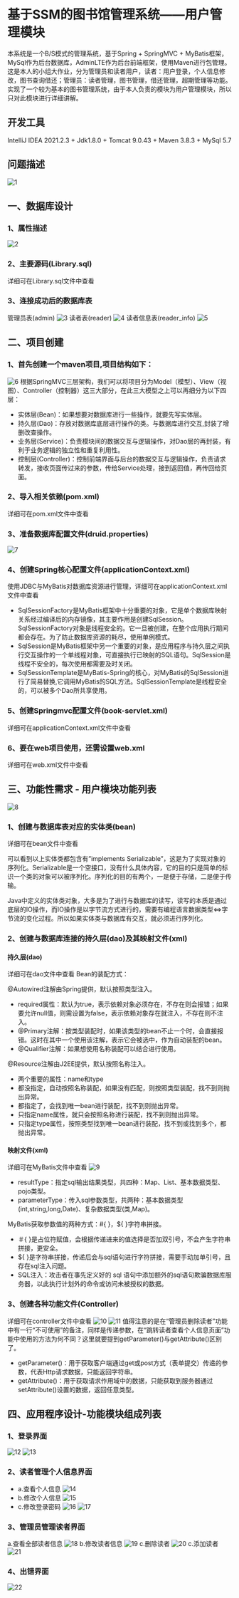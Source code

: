 # 基于SSM的图书馆管理系统——用户管理模块
本系统是一个B/S模式的管理系统，基于Spring + SpringMVC + MyBatis框架，MySql作为后台数据库，AdminLTE作为后台前端框架，使用Maven进行包管理。这是本人的小组大作业，分为管理员和读者用户，读者：用户登录，个人信息修改，图书查询借还；管理员：读者管理，图书管理，借还管理，超期管理等功能。实现了一个较为基本的图书管理系统，由于本人负责的模块为用户管理模块，所以只对此模块进行详细讲解。
## 开发工具
IntelliJ IDEA 2021.2.3 + Jdk1.8.0 + Tomcat 9.0.43 + Maven 3.8.3 + MySql 5.7
## 问题描述
![1](https://github.com/Twinkiesma/LibrarySystem/blob/master/picture/1.jpg)
## 一、数据库设计
### 1、属性描述
![2](https://github.com/Twinkiesma/LibrarySystem/blob/master/picture/2.jpg)
### 2、主要源码(Library.sql)
详细可在Library.sql文件中查看
### 3、连接成功后的数据库表
管理员表(admin)
![3](https://github.com/Twinkiesma/LibrarySystem/blob/master/picture/3.jpg)
读者表(reader)
![4](https://github.com/Twinkiesma/LibrarySystem/blob/master/picture/4.jpg)
读者信息表(reader_info)
![5](https://github.com/Twinkiesma/LibrarySystem/blob/master/picture/5.jpg)
## 二、项目创建
### 1、首先创建一个maven项目,项目结构如下：
![6](https://github.com/Twinkiesma/LibrarySystem/blob/master/picture/6.jpg)
根据SpringMVC三层架构，我们可以将项目分为Model（模型）、View（视图）、Controller（控制器）这三大部分，在此三大模型之上可以再细分为以下四层：  
 * 实体层(Bean)：如果想要对数据库进行一些操作，就要先写实体层。
 * 持久层(Dao)：存放对数据库底层进行操作的类。与数据库进行交互,封装了增删改查操作。
 * 业务层(Service)：负责模块间的数据交互与逻辑操作，对Dao层的再封装，有利于业务逻辑的独立性和重复利用性。
 * 控制层(Controller)：控制前端界面与后台的数据交互与逻辑操作，负责请求转发，接收页面传过来的参数，传给Service处理，接到返回值，再传回给页面。
### 2、导入相关依赖(pom.xml)
详细可在pom.xml文件中查看
### 3、准备数据库配置文件(druid.properties)
![7](https://github.com/Twinkiesma/LibrarySystem/blob/master/picture/7.jpg)
### 4、创建Spring核心配置文件(applicationContext.xml)
使用JDBC与MyBatis对数据库资源进行管理，详细可在applicationContext.xml文件中查看
 * SqlSessionFactory是MyBatis框架中十分重要的对象，它是单个数据库映射关系经过编译后的内存镜像，其主要作用是创建SqlSession。SqlSessionFactory对象是线程安全的。它一旦被创建，在整个应用执行期间都会存在。为了防止数据库资源的耗尽，使用单例模式。
 * SqlSession是MyBatis框架中另一个重要的对象，是应用程序与持久层之间执行交互操作的一个单线程对象，可直接执行已映射的SQL语句。SqlSession是线程不安全的，每次使用都需要及时关闭。
 * SqlSessionTemplate是MyBatis-Spring的核心，对MyBatis的SqlSession进行了简易替换,它调用MyBatis的SQL方法。SqlSessionTemplate是线程安全的，可以被多个Dao所共享使用。
### 5、创建Springmvc配置文件(book-servlet.xml)
详细可在applicationContext.xml文件中查看
### 6、要在web项目使用，还需设置web.xml
详细可在web.xml文件中查看
## 三、功能性需求 - 用户模块功能列表
![8](https://github.com/Twinkiesma/LibrarySystem/blob/master/picture/8.jpg)
### 1、创建与数据库表对应的实体类(bean)
详细可在bean文件中查看

可以看到以上实体类都包含有”implements Serializable”，这是为了实现对象的序列化。Serializable是一个空接口，没有什么具体内容，它的目的只是简单的标识一个类的对象可以被序列化。序列化的目的有两个，一是便于存储，二是便于传输。

Java中定义的实体类对象，大多是为了进行与数据库的读写，读写的本质是通过底层的IO操作，而IO操作是以字节流方式进行的，需要有编程语言数据类型⇔字节流的变化过程。所以如果实体类与数据库有交互，就必须进行序列化。
### 2、创建与数据库连接的持久层(dao)及其映射文件(xml)
#### 持久层(dao)
详细可在dao文件中查看
Bean的装配方式：

@Autowired注解由Spring提供，默认按照类型注入。
 * required属性：默认为true，表示依赖对象必须存在，不存在则会报错；如果要允许null值，则需设置为false，表示依赖对象存在就注入，不存在则不注入。
 * @Primary注解：按类型装配时，如果该类型的bean不止一个时，会直接报错。这时在其中一个使用该注解，表示它会被选中，作为自动装配的bean。
 * @Qualifier注解：如果想使用名称装配可以结合进行使用。

@Resource注解由J2EE提供，默认按照名称注入。
 * 两个重要的属性：name和type
 * 都没指定，自动按照名称装配，如果没有匹配，则按照类型装配，找不到则抛出异常。
 * 都指定了，会找到唯一bean进行装配，找不到则抛出异常。
 * 只指定name属性，就只会按照名称进行装配，找不到则抛出异常。
 * 只指定type属性，按照类型找到唯一bean进行装配，找不到或找到多个，都抛出异常。
#### 映射文件(xml)
详细可在MyBatis文件中查看
![9](https://github.com/Twinkiesma/LibrarySystem/blob/master/picture/9.jpg)
 * resultType：指定sql输出结果类型，共四种：Map、List、基本数据类型、pojo类型。
 * parameterType：传入sql参数类型，共两种：基本数据类型(int,string,long,Date)、复杂数据类型(类,Map)。

MyBatis获取参数值的两种方式：#{ }，${ }字符串拼接。
 * ＃{ }是占位符赋值，会根据传递进来的值选择是否加双引号，不会产生字符串拼接，更安全。
 * ${ }是字符串拼接，传递后会与sql语句进行字符拼接，需要手动加单引号，且存在sql注入问题。
 * SQL注入：攻击者在事先定义好的 sql 语句中添加额外的sql语句欺骗数据库服务器，以此执行计划外的命令或访问未被授权的数据。

### 3、创建各种功能文件(Controller)
详细可在controller文件中查看
![10](https://github.com/Twinkiesma/LibrarySystem/blob/master/picture/10.jpg)
![11](https://github.com/Twinkiesma/LibrarySystem/blob/master/picture/11.jpg)
值得注意的是在“管理员删除读者”功能中有一行“不可使用”的备注，同样是传递参数，在“跳转读者查看个人信息页面”功能中使用的方法为何不同？这里就要提到getParameter()与getAttribute()区别了。
 * getParameter()：用于获取客户端通过get或post方式（表单提交）传递的参数，代表Http请求数据，只能返回字符串。
 * getAttribute()：用于获取请求作用域中的数据，只能获取到服务器通过setAttribute()设置的数据，返回任意类型。
## 四、应用程序设计-功能模块组成列表
### 1、登录界面
![12](https://github.com/Twinkiesma/LibrarySystem/blob/master/picture/12.jpg)
![13](https://github.com/Twinkiesma/LibrarySystem/blob/master/picture/13.jpg)
### 2、读者管理个人信息界面
 * a.查看个人信息
![14](https://github.com/Twinkiesma/LibrarySystem/blob/master/picture/14.jpg)
 * b.修改个人信息
![15](https://github.com/Twinkiesma/LibrarySystem/blob/master/picture/15.jpg)
 * c.修改登录密码
![16](https://github.com/Twinkiesma/LibrarySystem/blob/master/picture/16.jpg)
![17](https://github.com/Twinkiesma/LibrarySystem/blob/master/picture/17.jpg)
### 3、管理员管理读者界面
a.查看全部读者信息
![18](https://github.com/Twinkiesma/LibrarySystem/blob/master/picture/18.jpg)
b.修改读者信息
![19](https://github.com/Twinkiesma/LibrarySystem/blob/master/picture/19.jpg)
c.删除读者
![20](https://github.com/Twinkiesma/LibrarySystem/blob/master/picture/20.jpg)
c.添加读者
![21](https://github.com/Twinkiesma/LibrarySystem/blob/master/picture/21.jpg)
### 4、出错界面
![22](https://github.com/Twinkiesma/LibrarySystem/blob/master/picture/22.jpg)
